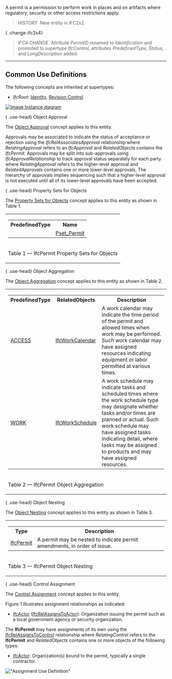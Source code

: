 A permit is a permission to perform work in places and on artifacts where regulatory, security or other access restrictions apply.

> HISTORY&nbsp; New entity in IFC2x2.

{ .change-ifc2x4}
> IFC4 CHANGE&nbsp; Attribute _PermitID_ renamed to _Identification_ and promoted to supertype _IfcControl_, attributes _PredefinedType_, _Status_, and _LongDescription_ added.

___
## Common Use Definitions
The following concepts are inherited at supertypes:

* _IfcRoot_: [Identity](../../templates/identity.htm), [Revision Control](../../templates/revision-control.htm)

[![Image](../../../img/diagram.png)&nbsp;Instance diagram](../../../annex/annex-d/common-use-definitions/ifcpermit.htm)

{ .use-head}
Object Approval

The [Object Approval](../../templates/object-approval.htm) concept applies to this entity.

Approvals may be associated to indicate the status of acceptance or rejection using the _IfcRelAssociatesApproval_ relationship where _RelatingApproval_ refers to an _IfcApproval_ and _RelatedObjects_ contains the _IfcPermit_. Approvals may be split into sub-approvals using _IfcApprovalRelationship_ to track approval status separately for each party where _RelatingApproval_ refers to the higher-level approval and _RelatedApprovals_ contains one or more lower-level approvals. The hierarchy of approvals implies sequencing such that a higher-level approval is not executed until all of its lower-level approvals have been accepted.

  
  
{ .use-head}
Property Sets for Objects

The [Property Sets for Objects](../../templates/property-sets-for-objects.htm) concept applies to this entity as shown in Table 1.

<table>
<tr><td>
<table class="gridtable">
<tr><th><b>PredefinedType</b></th><th><b>Name</b></th></tr>
<tr><td>&nbsp;</td><td><a href="../../psd/ifcsharedmgmtelements/Pset_Permit.xml">Pset_Permit</a></td></tr>
</table>
</td></tr>
<tr><td><p class="table">Table 1 &mdash; IfcPermit Property Sets for Objects</p></td></tr></table>

  
  
{ .use-head}
Object Aggregation

The [Object Aggregation](../../templates/object-aggregation.htm) concept applies to this entity as shown in Table 2.

<table>
<tr><td>
<table class="gridtable">
<tr><th><b>PredefinedType</b></th><th><b>RelatedObjects</b></th><th><b>Description</b></th></tr>
<tr><td><a href="../../ifcsharedmgmtelements/lexical/ifcpermittypeenum.htm">ACCESS</a></td><td><a href="../../ifcprocessextension/lexical/ifcworkcalendar.htm">IfcWorkCalendar</a></td><td>A work calendar may indicate the time period of the permit and allowed times when work may be performed.  Such work calendar may have assigned resources indicating equipment or labor permitted at various times.</td></tr>
<tr><td><a href="../../ifcsharedmgmtelements/lexical/ifcpermittypeenum.htm">WORK</a></td><td><a href="../../ifcprocessextension/lexical/ifcworkschedule.htm">IfcWorkSchedule</a></td><td>A work schedule may indicate tasks and scheduled times where the work schedule type may designate whether tasks and/or times are planned or actual.  Such work schedule may have assigned tasks indicating detail, where tasks may be assigned to products and may have assigned resources.</td></tr>
</table>
</td></tr>
<tr><td><p class="table">Table 2 &mdash; IfcPermit Object Aggregation</p></td></tr></table>

  
  
{ .use-head}
Object Nesting

The [Object Nesting](../../templates/object-nesting.htm) concept applies to this entity as shown in Table 3.

<table>
<tr><td>
<table class="gridtable">
<tr><th><b>Type</b></th><th><b>Description</b></th></tr>
<tr><td><a href="../../ifcsharedmgmtelements/lexical/ifcpermit.htm">IfcPermit</a></td><td>A permit may be nested to indicate permit amendments, in order of issue.</td></tr>
</table>
</td></tr>
<tr><td><p class="table">Table 3 &mdash; IfcPermit Object Nesting</p></td></tr></table>

  
  
{ .use-head}
Control Assignment

The [Control Assignment](../../templates/control-assignment.htm) concept applies to this entity.

Figure 1 illustrates assignment relationships as indicated:

* [IfcActor](../../ifckernel/lexical/ifcactor.htm) ([IfcRelAssignsToActor](../../ifckernel/lexical/ifcrelassignstoactor.htm)): Organization issuing the permit such as a local government agency or security organization.

The **IfcPermit** may have assignments of its own using the [IfcRelAssignsToControl](../../ifckernel/lexical/ifcrelassignstocontrol.htm) relationship where _RelatingControl_ refers to the **IfcPermit** and _RelatedObjects_ contains one or more objects of the following types:

* [IfcActor](../../ifckernel/lexical/ifcactor.htm): Organization(s) bound to the permit, typically a single contractor. 

!["Assignment Use Definition"](../../../figures/IfcPermit-Assignment.png "Figure 1 &mdash; Permit assignment")